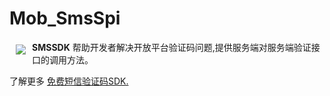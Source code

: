 # Mob_SmsSpi
<a href="http://mob.com/"><img src="http://mob.com/Assets/images/logo.png?v=201501131" align="left" hspace="10" vspace="6"></a>

**SMSSDK** 帮助开发者解决开放平台验证码问题,提供服务端对服务端验证接口的调用方法。

了解更多 [免费短信验证码SDK.](http://wiki.mob.com/)

